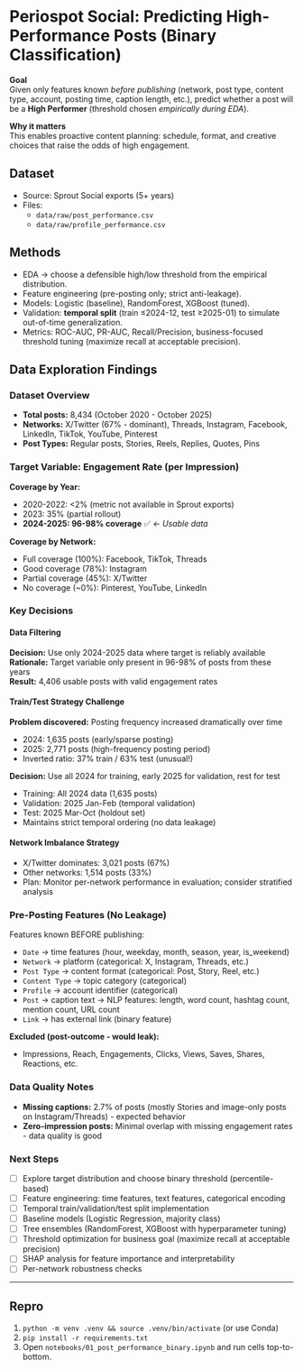 # Periospot Social: Predicting High-Performance Posts (Binary Classification)

**Goal**  
Given only features known *before publishing* (network, post type, content type, account, posting time, caption length, etc.), predict whether a post will be a **High Performer** (threshold chosen *empirically during EDA*).

**Why it matters**  
This enables proactive content planning: schedule, format, and creative choices that raise the odds of high engagement.

## Dataset

- Source: Sprout Social exports (5+ years)
- Files:
  - `data/raw/post_performance.csv`
  - `data/raw/profile_performance.csv`

## Methods

- EDA → choose a defensible high/low threshold from the empirical distribution.
- Feature engineering (pre-posting only; strict anti-leakage).
- Models: Logistic (baseline), RandomForest, XGBoost (tuned).
- Validation: **temporal split** (train ≤2024-12, test ≥2025-01) to simulate out-of-time generalization.
- Metrics: ROC-AUC, PR-AUC, Recall/Precision, business-focused threshold tuning (maximize recall at acceptable precision).

## Data Exploration Findings

### Dataset Overview
- **Total posts:** 8,434 (October 2020 - October 2025)
- **Networks:** X/Twitter (67% - dominant), Threads, Instagram, Facebook, LinkedIn, TikTok, YouTube, Pinterest
- **Post Types:** Regular posts, Stories, Reels, Replies, Quotes, Pins

### Target Variable: Engagement Rate (per Impression)

**Coverage by Year:**
- 2020-2022: <2% (metric not available in Sprout exports)
- 2023: 35% (partial rollout)
- **2024-2025: 96-98% coverage** ✅ *← Usable data*

**Coverage by Network:**
- Full coverage (100%): Facebook, TikTok, Threads
- Good coverage (78%): Instagram
- Partial coverage (45%): X/Twitter
- No coverage (~0%): Pinterest, YouTube, LinkedIn

### Key Decisions

#### Data Filtering
**Decision:** Use only 2024-2025 data where target is reliably available  
**Rationale:** Target variable only present in 96-98% of posts from these years  
**Result:** 4,406 usable posts with valid engagement rates

#### Train/Test Strategy Challenge
**Problem discovered:** Posting frequency increased dramatically over time
- 2024: 1,635 posts (early/sparse posting)
- 2025: 2,771 posts (high-frequency posting period)
- Inverted ratio: 37% train / 63% test (unusual!)

**Decision:** Use all 2024 for training, early 2025 for validation, rest for test
- Training: All 2024 data (1,635 posts)
- Validation: 2025 Jan-Feb (temporal validation)
- Test: 2025 Mar-Oct (holdout set)
- Maintains strict temporal ordering (no data leakage)

#### Network Imbalance Strategy
- X/Twitter dominates: 3,021 posts (67%)
- Other networks: 1,514 posts (33%)
- Plan: Monitor per-network performance in evaluation; consider stratified analysis

### Pre-Posting Features (No Leakage)
Features known BEFORE publishing:
- `Date` → time features (hour, weekday, month, season, year, is_weekend)
- `Network` → platform (categorical: X, Instagram, Threads, etc.)
- `Post Type` → content format (categorical: Post, Story, Reel, etc.)
- `Content Type` → topic category (categorical)
- `Profile` → account identifier (categorical)
- `Post` → caption text → NLP features: length, word count, hashtag count, mention count, URL count
- `Link` → has external link (binary feature)

**Excluded (post-outcome - would leak):**
- Impressions, Reach, Engagements, Clicks, Views, Saves, Shares, Reactions, etc.

### Data Quality Notes
- **Missing captions:** 2.7% of posts (mostly Stories and image-only posts on Instagram/Threads) - expected behavior
- **Zero-impression posts:** Minimal overlap with missing engagement rates - data quality is good

### Next Steps
- [ ] Explore target distribution and choose binary threshold (percentile-based)
- [ ] Feature engineering: time features, text features, categorical encoding
- [ ] Temporal train/validation/test split implementation
- [ ] Baseline models (Logistic Regression, majority class)
- [ ] Tree ensembles (RandomForest, XGBoost with hyperparameter tuning)
- [ ] Threshold optimization for business goal (maximize recall at acceptable precision)
- [ ] SHAP analysis for feature importance and interpretability
- [ ] Per-network robustness checks

---

## Repro

1. `python -m venv .venv && source .venv/bin/activate` (or use Conda)
2. `pip install -r requirements.txt`
3. Open `notebooks/01_post_performance_binary.ipynb` and run cells top-to-bottom.

